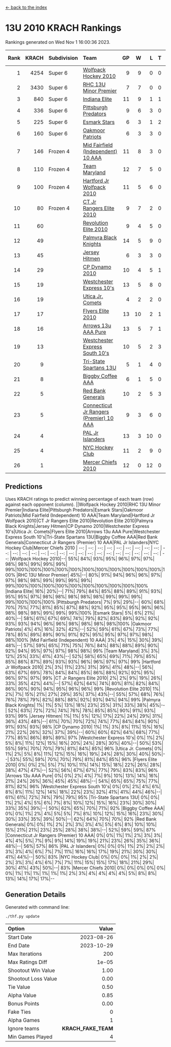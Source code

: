 [<- back to the index](readme.md)
# 13U 2010 KRACH Rankings
Rankings generated on Wed Nov  1 16:00:36 2023.

Rank|KRACH|Subdivision|Team|GP|W|L|T|OTW|OTL|SoS|Exp Wins|Win Diff
---:|---:|:---|:---|---:|---:|---:|---:|---:|---:|---:|---:|---:
1|4254|Super 6|[Wolfpack Hockey 2010](https://gamesheetstats.com/seasons/3664/teams/140960/schedule)|9|9|0|0|0|0|68|9.8|-0.0
2|3430|Super 6|[RHC 13U Minor Premier](https://gamesheetstats.com/seasons/3664/teams/140959/schedule)|7|7|0|0|1|0|68|7.8|-0.0
3|840|Super 6|[Indiana Elite](https://gamesheetstats.com/seasons/3664/teams/144350/schedule)|11|9|1|1|0|0|152|10.4|0.0
4|336|Super 6|[Pittsburgh Predators](https://gamesheetstats.com/seasons/3664/teams/140974/schedule)|9|6|3|0|0|0|298|6.9|0.0
5|225|Super 6|[Esmark Stars](https://gamesheetstats.com/seasons/3664/teams/140972/schedule)|6|3|1|2|0|0|261|4.9|0.0
6|160|Super 6|[Oakmoor Patriots](https://gamesheetstats.com/seasons/3664/teams/162748/schedule)|6|3|3|0|0|0|339|3.9|0.0
7|146|Frozen 4|[Mid Fairfield (Independent) 10 AAA](https://gamesheetstats.com/seasons/3664/teams/140956/schedule)|11|8|3|0|1|0|729|8.9|0.0
8|110|Frozen 4|[Team Maryland](https://gamesheetstats.com/seasons/3664/teams/140976/schedule)|12|7|5|0|1|0|571|7.9|0.0
9|100|Frozen 4|[Hartford Jr Wolfpack 2010](https://gamesheetstats.com/seasons/3664/teams/140957/schedule)|11|5|6|0|0|2|1317|5.8|-0.0
10|80|Frozen 4|[CT Jr Rangers Elite 2010](https://gamesheetstats.com/seasons/3664/teams/140955/schedule)|9|7|2|0|1|0|25|7.9|0.0
11|60||[Revolution Elite 2010](https://gamesheetstats.com/seasons/3664/teams/140975/schedule)|9|4|5|0|0|0|526|4.9|0.0
12|49||[Palmyra Black Knights](https://gamesheetstats.com/seasons/3664/teams/140973/schedule)|14|5|9|0|0|0|1073|5.9|0.0
13|45||[Jersey Hitmen](https://gamesheetstats.com/seasons/3664/teams/140961/schedule)|6|3|3|0|0|1|88|3.9|0.0
14|29||[CP Dynamo 2010](https://gamesheetstats.com/seasons/3664/teams/140968/schedule)|10|4|5|1|0|1|82|5.4|0.0
15|19||[Westchester Express 10's](https://gamesheetstats.com/seasons/3664/teams/140967/schedule)|13|5|8|0|0|0|301|5.9|0.0
16|19||[Utica Jr. Comets](https://gamesheetstats.com/seasons/3664/teams/140970/schedule)|4|2|2|0|1|0|35|2.9|0.0
17|17||[Flyers Elite 2010](https://gamesheetstats.com/seasons/3664/teams/140963/schedule)|13|10|2|1|0|0|7|11.4|0.0
18|16||[Arrows 13u AAA Pure](https://gamesheetstats.com/seasons/3664/teams/140965/schedule)|13|5|7|1|0|0|633|6.4|0.0
19|13||[Westchester Express South 10's](https://gamesheetstats.com/seasons/3664/teams/140971/schedule)|10|5|2|3|0|0|19|7.4|0.0
20|9||[Tri-State Spartans 13U](https://gamesheetstats.com/seasons/3664/teams/144349/schedule)|5|1|4|0|1|0|226|1.9|0.0
21|8||[Biggby Coffee AAA](https://gamesheetstats.com/seasons/3664/teams/144347/schedule)|6|1|5|0|0|1|314|1.9|0.0
22|5||[Red Bank Generals](https://gamesheetstats.com/seasons/3664/teams/140962/schedule)|10|2|5|3|0|1|12|4.4|0.0
23|5||[Connecticut Jr Rangers (Premier) 10 AAA](https://gamesheetstats.com/seasons/3664/teams/140958/schedule)|9|3|6|0|0|0|18|3.9|0.0
24|4||[PAL Jr Islanders](https://gamesheetstats.com/seasons/3664/teams/140969/schedule)|13|3|10|0|0|0|22|3.9|0.0
25|4||[NYC Hockey Club](https://gamesheetstats.com/seasons/3664/teams/140966/schedule)|11|2|9|0|0|0|39|2.9|0.0
26|1||[Mercer Chiefs 2010](https://gamesheetstats.com/seasons/3664/teams/140964/schedule)|12|0|12|0|0|0|22|0.9|0.0

## Predictions
Uses KRACH ratings to predict winning percentage of each team (row) against each opponent (column).
||Wolfpack Hockey 2010|RHC 13U Minor Premier|Indiana Elite|Pittsburgh Predators|Esmark Stars|Oakmoor Patriots|Mid Fairfield (Independent) 10 AAA|Team Maryland|Hartford Jr Wolfpack 2010|CT Jr Rangers Elite 2010|Revolution Elite 2010|Palmyra Black Knights|Jersey Hitmen|CP Dynamo 2010|Westchester Express 10's|Utica Jr. Comets|Flyers Elite 2010|Arrows 13u AAA Pure|Westchester Express South 10's|Tri-State Spartans 13U|Biggby Coffee AAA|Red Bank Generals|Connecticut Jr Rangers (Premier) 10 AAA|PAL Jr Islanders|NYC Hockey Club|Mercer Chiefs 2010
| --: | --: | --: | --: | --: | --: | --: | --: | --: | --: | --: | --: | --: | --: | --: | --: | --: | --: | --: | --: | --: | --: | --: | --: | --: | --: | --: 
|Wolfpack Hockey 2010|--| 55%| 84%| 93%| 95%| 96%| 97%| 97%| 98%| 98%| 99%| 99%| 99%| 99%|100%|100%|100%|100%|100%|100%|100%|100%|100%|100%|100%|100%
|RHC 13U Minor Premier| 45%|--| 80%| 91%| 94%| 96%| 96%| 97%| 97%| 98%| 98%| 99%| 99%| 99%| 99%| 99%|100%|100%|100%|100%|100%|100%|100%|100%|100%|100%
|Indiana Elite| 16%| 20%|--| 71%| 79%| 84%| 85%| 88%| 89%| 91%| 93%| 95%| 95%| 97%| 98%| 98%| 98%| 98%| 98%| 99%| 99%| 99%| 99%|100%|100%|100%
|Pittsburgh Predators|  7%|  9%| 29%|--| 60%| 68%| 70%| 75%| 77%| 81%| 85%| 87%| 88%| 92%| 95%| 95%| 95%| 96%| 96%| 98%| 98%| 98%| 99%| 99%| 99%|100%
|Esmark Stars|  5%|  6%| 21%| 40%|--| 58%| 61%| 67%| 69%| 74%| 79%| 82%| 83%| 89%| 92%| 92%| 93%| 93%| 94%| 96%| 96%| 98%| 98%| 98%| 98%|100%
|Oakmoor Patriots|  4%|  4%| 16%| 32%| 42%|--| 52%| 59%| 61%| 67%| 73%| 77%| 78%| 85%| 89%| 89%| 90%| 91%| 92%| 95%| 95%| 97%| 97%| 98%| 98%|100%
|Mid Fairfield (Independent) 10 AAA|  3%|  4%| 15%| 30%| 39%| 48%|--| 57%| 59%| 65%| 71%| 75%| 76%| 84%| 88%| 88%| 89%| 90%| 92%| 94%| 95%| 97%| 97%| 98%| 98%| 99%
|Team Maryland|  3%|  3%| 12%| 25%| 33%| 41%| 43%|--| 52%| 58%| 65%| 69%| 71%| 79%| 85%| 85%| 86%| 87%| 89%| 93%| 93%| 96%| 96%| 97%| 97%| 99%
|Hartford Jr Wolfpack 2010|  2%|  3%| 11%| 23%| 31%| 39%| 41%| 48%|--| 56%| 63%| 67%| 69%| 78%| 84%| 84%| 85%| 86%| 88%| 92%| 92%| 95%| 96%| 97%| 97%| 99%
|CT Jr Rangers Elite 2010|  2%|  2%|  9%| 19%| 26%| 33%| 35%| 42%| 44%|--| 57%| 62%| 64%| 74%| 80%| 81%| 82%| 84%| 86%| 90%| 90%| 94%| 95%| 96%| 96%| 99%
|Revolution Elite 2010|  1%|  2%|  7%| 15%| 21%| 27%| 29%| 35%| 37%| 43%|--| 55%| 57%| 68%| 76%| 76%| 78%| 79%| 82%| 88%| 88%| 92%| 93%| 94%| 94%| 99%
|Palmyra Black Knights|  1%|  1%|  5%| 13%| 18%| 23%| 25%| 31%| 33%| 38%| 45%|--| 52%| 63%| 72%| 72%| 74%| 76%| 78%| 85%| 85%| 90%| 91%| 93%| 93%| 99%
|Jersey Hitmen|  1%|  1%|  5%| 12%| 17%| 22%| 24%| 29%| 31%| 36%| 43%| 48%|--| 61%| 70%| 70%| 72%| 74%| 77%| 84%| 84%| 90%| 91%| 93%| 93%| 98%
|CP Dynamo 2010|  1%|  1%|  3%|  8%| 11%| 15%| 16%| 21%| 22%| 26%| 32%| 37%| 39%|--| 60%| 60%| 62%| 64%| 68%| 77%| 77%| 85%| 86%| 89%| 89%| 97%
|Westchester Express 10's|  0%|  1%|  2%|  5%|  8%| 11%| 12%| 15%| 16%| 20%| 24%| 28%| 30%| 40%|--| 50%| 53%| 55%| 59%| 70%| 70%| 79%| 81%| 84%| 85%| 96%
|Utica Jr. Comets|  0%|  1%|  2%|  5%|  8%| 11%| 12%| 15%| 16%| 19%| 24%| 28%| 30%| 40%| 50%|--| 53%| 55%| 59%| 70%| 70%| 79%| 81%| 84%| 85%| 96%
|Flyers Elite 2010|  0%|  0%|  2%|  5%|  7%| 10%| 11%| 14%| 15%| 18%| 22%| 26%| 28%| 38%| 47%| 47%|--| 52%| 56%| 67%| 67%| 77%| 79%| 83%| 83%| 96%
|Arrows 13u AAA Pure|  0%|  0%|  2%|  4%|  7%|  9%| 10%| 13%| 14%| 16%| 21%| 24%| 26%| 36%| 45%| 45%| 48%|--| 54%| 65%| 65%| 75%| 77%| 81%| 82%| 96%
|Westchester Express South 10's|  0%|  0%|  2%|  4%|  6%|  8%|  8%| 11%| 12%| 14%| 18%| 22%| 23%| 32%| 41%| 41%| 44%| 46%|--| 61%| 61%| 72%| 74%| 79%| 79%| 95%
|Tri-State Spartans 13U|  0%|  0%|  1%|  2%|  4%|  5%|  6%|  7%|  8%| 10%| 12%| 15%| 16%| 23%| 30%| 30%| 33%| 35%| 39%|--| 50%| 62%| 65%| 70%| 71%| 92%
|Biggby Coffee AAA|  0%|  0%|  1%|  2%|  4%|  5%|  5%|  7%|  8%| 10%| 12%| 15%| 16%| 23%| 30%| 30%| 33%| 35%| 39%| 50%|--| 62%| 64%| 70%| 70%| 92%
|Red Bank Generals|  0%|  0%|  1%|  2%|  2%|  3%|  3%|  4%|  5%|  6%|  8%| 10%| 10%| 15%| 21%| 21%| 23%| 25%| 28%| 38%| 38%|--| 52%| 59%| 59%| 87%
|Connecticut Jr Rangers (Premier) 10 AAA|  0%|  0%|  1%|  1%|  2%|  3%|  3%|  4%|  4%|  5%|  7%|  9%|  9%| 14%| 19%| 19%| 21%| 23%| 26%| 35%| 36%| 48%|--| 56%| 57%| 86%
|PAL Jr Islanders|  0%|  0%|  0%|  1%|  2%|  2%|  2%|  3%|  3%|  4%|  6%|  7%|  7%| 11%| 16%| 16%| 17%| 19%| 21%| 30%| 30%| 41%| 44%|--| 50%| 83%
|NYC Hockey Club|  0%|  0%|  0%|  1%|  2%|  2%|  2%|  3%|  3%|  4%|  6%|  7%|  7%| 11%| 15%| 15%| 17%| 18%| 21%| 29%| 30%| 41%| 43%| 50%|--| 83%
|Mercer Chiefs 2010|  0%|  0%|  0%|  0%|  0%|  0%|  1%|  1%|  1%|  1%|  1%|  1%|  2%|  3%|  4%|  4%|  4%|  4%|  5%|  8%|  8%| 13%| 14%| 17%| 17%|--

## Generation Details

Generated with command line:
```
./thf.py update
```

| Option | Value |
| :----- | ----: |
| Start Date | 2023-08-26 |
| End Date | 2023-10-29 |
| Max Iterations | 200 |
| Max Ratings Diff | 1e-05 |
| Shootout Win Value | 1.00 |
| Shootout Loss Value | 0.00 |
| Tie Value | 0.50 |
| Alpha Value | 0.85 |
| Bonus Points | 0.00 |
| Fake Ties | 0 |
| Alpha Games | 1 |
| Ignore teams | __KRACH_FAKE_TEAM__ |
| Min Games Played | 4 |

